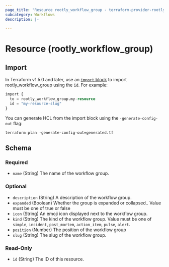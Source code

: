 ```yaml
---
page_title: "Resource rootly_workflow_group - terraform-provider-rootly"
subcategory: Workflows
description: |-
    
---
```


# Resource (rootly_workflow_group)





## Import

In Terraform v1.5.0 and later, use an [`import` block](https://developer.hashicorp.com/terraform/language/import) to import rootly_workflow_group using the `id`. For example:

```terraform
import {
  to = rootly_workflow_group.my-resource
  id = "my-resource-slug"
}
```

You can generate HCL from the import block using the `-generate-config-out` flag:

```console
terraform plan -generate-config-out=generated.tf
```

<!-- schema generated by tfplugindocs -->
## Schema

### Required

- `name` (String) The name of the workflow group.

### Optional

- `description` (String) A description of the workflow group.
- `expanded` (Boolean) Whether the group is expanded or collapsed.. Value must be one of true or false
- `icon` (String) An emoji icon displayed next to the workflow group.
- `kind` (String) The kind of the workflow group. Value must be one of `simple`, `incident`, `post_mortem`, `action_item`, `pulse`, `alert`.
- `position` (Number) The position of the workflow group
- `slug` (String) The slug of the workflow group.

### Read-Only

- `id` (String) The ID of this resource.
